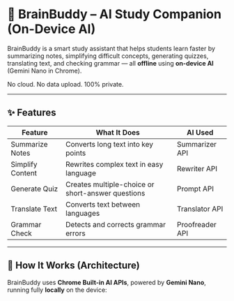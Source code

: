 # 🧠 BrainBuddy – AI Study Companion (On-Device AI)

BrainBuddy is a smart study assistant that helps students learn faster by summarizing notes, simplifying difficult concepts, generating quizzes, translating text, and checking grammar — all **offline** using **on-device AI** (Gemini Nano in Chrome).

No cloud. No data upload. 100% private.

---

## ✨ Features
| Feature | What It Does | AI Used |
|--------|--------------|--------|
| Summarize Notes | Converts long text into key points | Summarizer API |
| Simplify Content | Rewrites complex text in easy language | Rewriter API |
| Generate Quiz | Creates multiple-choice or short-answer questions | Prompt API |
| Translate Text | Converts text between languages | Translator API |
| Grammar Check | Detects and corrects grammar errors | Proofreader API |

---

## 🧠 How It Works (Architecture)
BrainBuddy uses **Chrome Built-in AI APIs**, powered by **Gemini Nano**, running fully **locally** on the device:
